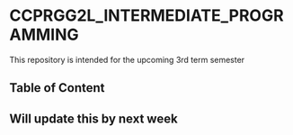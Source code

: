 # CCPRGG2L_INTERMEDIATE_PROGRAMMING
This repository is intended for the upcoming 3rd term semester

## Table of Content 

## Will update this by next week
